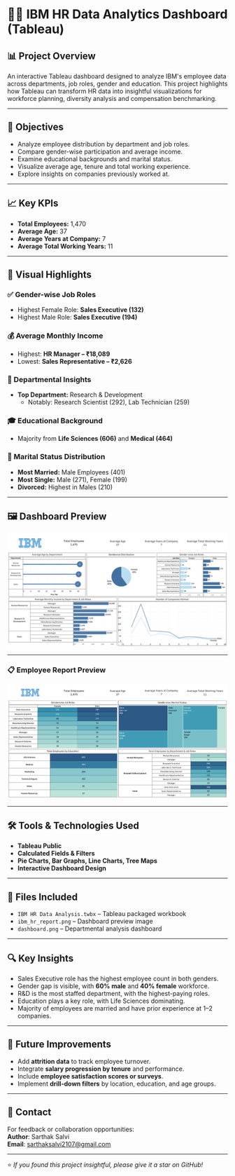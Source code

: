 # 👨‍💼 IBM HR Data Analytics Dashboard (Tableau)

## 📊 Project Overview

An interactive Tableau dashboard designed to analyze IBM's employee data across departments, job roles, gender and education. This project highlights how Tableau can transform HR data into insightful visualizations for workforce planning, diversity analysis and compensation benchmarking.

---

## 🎯 Objectives

- Analyze employee distribution by department and job roles.
- Compare gender-wise participation and average income.
- Examine educational backgrounds and marital status.
- Visualize average age, tenure and total working experience.
- Explore insights on companies previously worked at.

---

## 📈 Key KPIs

- **Total Employees:** 1,470  
- **Average Age:** 37  
- **Average Years at Company:** 7  
- **Average Total Working Years:** 11

---

## 📌 Visual Highlights

### ✅ Gender-wise Job Roles
- Highest Female Role: **Sales Executive (132)**
- Highest Male Role: **Sales Executive (194)**

### 💰 Average Monthly Income
- Highest: **HR Manager – ₹18,089**
- Lowest: **Sales Representative – ₹2,626**

### 🏢 Departmental Insights
- **Top Department:** Research & Development  
  - Notably: Research Scientist (292), Lab Technician (259)

### 🎓 Educational Background
- Majority from **Life Sciences (606)** and **Medical (464)**

### 💍 Marital Status Distribution
- **Most Married:** Male Employees (401)
- **Most Single:** Male (271), Female (199)
- **Divorced:** Highest in Males (210)

---

## 🖼️ Dashboard Preview

![IBM HR Dashboard Preview](dashboard.png) <!-- Replace with correct image path -->

---

### 📋 Employee Report Preview
![IBM Employee Report](ibm_hr_report.png) <!-- Replace with the actual path if hosted -->

---

## 🛠 Tools & Technologies Used

- **Tableau Public**
- **Calculated Fields & Filters**
- **Pie Charts, Bar Graphs, Line Charts, Tree Maps**
- **Interactive Dashboard Design**

---

## 📁 Files Included

- `IBM HR Data Analysis.twbx` – Tableau packaged workbook  
- `ibm_hr_report.png` – Dashboard preview image  
- `dashboard.png` – Departmental analysis dashboard  

---

## 🔍 Key Insights

- Sales Executive role has the highest employee count in both genders.
- Gender gap is visible, with **60% male** and **40% female** workforce.
- R&D is the most staffed department, with the highest-paying roles.
- Education plays a key role, with Life Sciences dominating.
- Majority of employees are married and have prior experience at 1–2 companies.

---

## 🚀 Future Improvements

- Add **attrition data** to track employee turnover.
- Integrate **salary progression by tenure** and performance.
- Include **employee satisfaction scores or surveys**.
- Implement **drill-down filters** by location, education, and age groups.

---

## 📧 Contact

For feedback or collaboration opportunities:  
**Author**: Sarthak Salvi  
**Email**: [sarthaksalvi2107@gmail.com](mailto:sarthaksalvi2107@gmail.com)

---

⭐ *If you found this project insightful, please give it a star on GitHub!*
